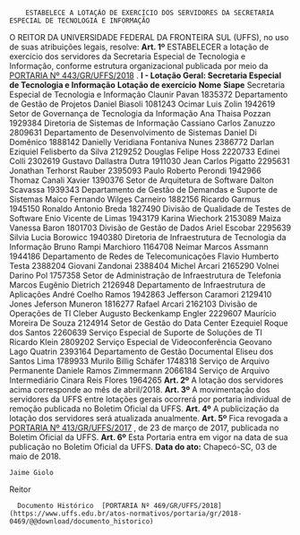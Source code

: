         ESTABELECE A LOTAÇÃO DE EXERCÍCIO DOS SERVIDORES DA SECRETARIA ESPECIAL DE TECNOLOGIA E INFORMAÇÃO  

 O REITOR DA UNIVERSIDADE FEDERAL DA FRONTEIRA SUL (UFFS), no uso de suas atribuições legais, resolve:     **Art. 1º** ESTABELECER a lotação de exercício dos servidores da Secretaria Especial de Tecnologia e Informação, conforme estrutura organizacional publicada por meio da [PORTARIA Nº 443/GR/UFFS/2018](https://www.uffs.edu.br/atos-normativos/portaria/gr/2018-0443)  .   **I - Lotação Geral: Secretaria Especial de Tecnologia e Informação**       **Lotação de exercício**      **Nome**      **Siape**       Secretaria Especial de Tecnologia e Informação    Claunir Pavan    1835372      Departamento de Gestão de Projetos    Daniel Biasoli    1081243      Ocimar Luis Zolin    1942619      Setor de Governança de Tecnologia da Informação    Ana Thaisa Pozzan    1929384      Diretoria de Sistemas de Informação    Cassiano Carlos Zanuzzo    2809631      Departamento de Desenvolvimento de Sistemas    Daniel Di Domênico    1888142      Danielly Veridiana Fontaniva Nunes    2386772      Darlan Eziquiel Felisberto da Silva    2129252      Douglas Felipe Hoss    2220733      Edinei Colli    2302619      Gustavo Dallastra Dutra    1911030      Jean Carlos Pigatto    2295631      Jonathan Terhorst Rauber    2395093      Paulo Roberto Perondi    1942966      Thomaz Canali Xavier    1390376      Setor de Arquitetura de Software    Dalton Scavassa    1939343      Departamento de Gestão de Demandas e Suporte de Sistemas    Maico Fernando Wilges Carneiro    1882156      Ricardo Garmus    1945150      Ronaldo Antonio Breda    1827490      Divisão de Qualidade de Testes de Software    Enio Vicente de Limas    1943179      Karina Wiechork    2153089      Maiza Vanessa Baron    1801703      Divisão de Gestão de Dados    Ariel Escobar    2295639      Silvia Lucia Borowicc    1940380      Diretoria de Infraestrutura de Tecnologia da Informação    Bruno Rampi Marchioro    1164708      Neimar Marcos Assmann    1944186      Departamento de Redes de Telecomunicações    Flavio Humberto Testa    2388204      Giovani Zandonai    2388404      Michel Arcari    2165290      Volnei Darino Pol    1757358      Setor de Administração de Infraestrutura de Telefonia    Marcos Eugênio Dietrich    2126948      Departamento de Infraestrutura de Aplicações    André Coelho Ramos    1942863      Jefferson Caramori    2129410      Jones Jeferson Muneron    1816277      Rafael Arcari    2162103      Divisão de Operações de TI    Cleber Augusto Beckenkamp Engler    2229607      Maurício Moreira De Souza    2124914      Setor de Gestão do Data Center    Ezequiel Roque dos Santos    2260639      Serviço Especial de Suporte de Soluções de TI    Ricardo Klein    2809202      Serviço Especial de Videoconferência    Geovano Lago Quatrin    2393164      Departamento de Gestão Documental    Eliseu dos Santos Lima    1789933      Murilo Billig Schäfer    1748318      Serviço de Arquivo Permanente    Daniele Ramos Zimmermann    2066184      Serviço de Arquivo Intermediário    Cinara Reis Flores    1964265        **Art. 2º** A lotação dos servidores acima corresponde ao mês de abril/2018.     **Art. 3º** A movimentação dos servidores da UFFS entre lotações gerais ocorrerá por portaria individual de remoção publicada no Boletim Oficial da UFFS.     **Art. 4º** A publicização da lotação dos servidores será atualizada anualmente.     **Art. 5º** Fica revogada a [PORTARIA Nº 413/GR/UFFS/2017](https://www.uffs.edu.br/atos-normativos/portaria/gr/2017-0413)  , de 23 de março de 2017, publicada no Boletim Oficial da UFFS.     **Art. 6º** Esta Portaria entra em vigor na data de sua publicação no Boletim Oficial da UFFS.       **Data do ato:** Chapecó-SC, 03 de maio de 2018.   
 

    Jaime Giolo   
 Reitor 

      Documento Histórico  [PORTARIA Nº 469/GR/UFFS/2018](https://www.uffs.edu.br/atos-normativos/portaria/gr/2018-0469/@@download/documento_historico)     
      